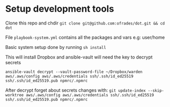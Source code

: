 # Setup development tools

Clone this repo and chdir `git clone git@github.com:ofrades/dot.git && cd dot`

File `playbook-system.yml` contains all the packages and vars e.g: user/home

Basic system setup done by running `sh install`

This will install Dropbox and ansible-vault will need the key to decrypt secrets

`ansible-vault decrypt --vault-password-file ~/Dropbox/warden aws/.aws/config aws/.aws/credentials ssh/.ssh/id_ed25519 ssh/.ssh/id_ed25519.pub npmrc/.npmrc`

After decrypt forget about secrets changes with:
`git update-index --skip-worktree aws/.aws/config aws/.aws/credentials ssh/.ssh/id_ed25519 ssh/.ssh/id_ed25519.pub npmrc/.npmrc`
